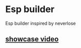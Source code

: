 # Esp builder
Esp builder inspired by neverlose  
## [showcase video](https://www.youtube.com/watch?v=E6a1dKIfiZ8)
